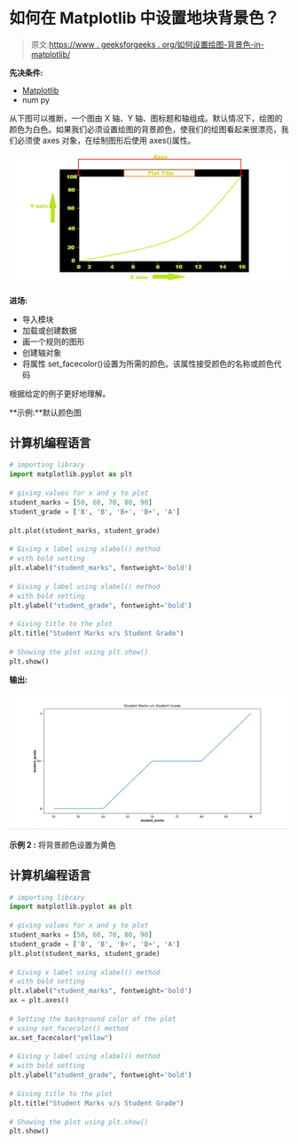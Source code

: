 # 如何在 Matplotlib 中设置地块背景色？

> 原文:[https://www . geeksforgeeks . org/如何设置绘图-背景色-in-matplotlib/](https://www.geeksforgeeks.org/how-to-set-plot-background-color-in-matplotlib/)

**先决条件:**

*   [Matplotlib](https://www.geeksforgeeks.org/python-introduction-matplotlib/)
*   num py

从下图可以推断，一个图由 X 轴、Y 轴、图标题和轴组成。默认情况下，绘图的颜色为白色。如果我们必须设置绘图的背景颜色，使我们的绘图看起来很漂亮，我们必须使 axes 对象，在绘制图形后使用 axes()属性。

![](img/4fb4fe62f55de7a5a9ccbc308661d1b1.png)

**进场:**

*   导入模块
*   加载或创建数据
*   画一个规则的图形
*   创建轴对象
*   将属性 set_facecolor()设置为所需的颜色。该属性接受颜色的名称或颜色代码

根据给定的例子更好地理解。

**示例:**默认颜色图

## 计算机编程语言

```py
# importing library
import matplotlib.pyplot as plt

# giving values for x and y to plot
student_marks = [50, 60, 70, 80, 90]
student_grade = ['B', 'B', 'B+', 'B+', 'A']

plt.plot(student_marks, student_grade)

# Giving x label using xlabel() method
# with bold setting
plt.xlabel("student_marks", fontweight='bold')

# Giving y label using xlabel() method
# with bold setting
plt.ylabel("student_grade", fontweight='bold')

# Giving title to the plot
plt.title("Student Marks v/s Student Grade")

# Showing the plot using plt.show()
plt.show()
```

**输出:**

![](img/81233be86b9b4f384c461593abf1712e.png)

**示例 2 :** 将背景颜色设置为黄色

## 计算机编程语言

```py
# importing library
import matplotlib.pyplot as plt

# giving values for x and y to plot
student_marks = [50, 60, 70, 80, 90]
student_grade = ['B', 'B', 'B+', 'B+', 'A']
plt.plot(student_marks, student_grade)

# Giving x label using xlabel() method
# with bold setting
plt.xlabel("student_marks", fontweight='bold')
ax = plt.axes()

# Setting the background color of the plot 
# using set_facecolor() method
ax.set_facecolor("yellow")

# Giving y label using xlabel() method 
# with bold setting
plt.ylabel("student_grade", fontweight='bold')

# Giving title to the plot
plt.title("Student Marks v/s Student Grade")

# Showing the plot using plt.show()
plt.show()
```